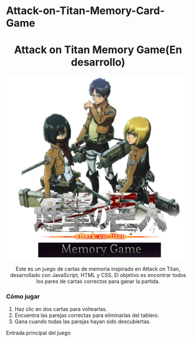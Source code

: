 # Attack-on-Titan-Memory-Card-Game
<h1 align="center">Attack on Titan Memory Game(En desarrollo) </h1>

<p align="center">
  <img src="imgLogo/imgLogo2.png" alt="Mi Logo" />
</p>
<p align="center">
Este es un juego de cartas de memoria inspirado en Attack on Titan, desarrollado con JavaScript, HTML y CSS. El objetivo es encontrar todos los pares de cartas correctos para ganar la partida.
 <h3>Cómo jugar</h3>
<ol>
  <li>Haz clic en dos cartas para voltearlas.</li>
  <li>Encuentra las parejas correctas para eliminarlas del tablero.</li>
  <li>Gana cuando todas las parejas hayan sido descubiertas.</li>
</ol>
</p>
<p aling="center>
  <img src="images/capture1.jpeg" alt="menu"/>
  <figcaption>Entrada principal del juego</figcaption>
</p>
